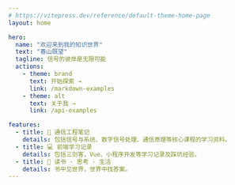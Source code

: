 ```yaml
---
# https://vitepress.dev/reference/default-theme-home-page
layout: home

hero:
  name: "欢迎来到我的知识世界"
  text: "春山既望"
  tagline: 信号的彼岸是无限可能
  actions:
    - theme: brand
      text: 开始探索 →
      link: /markdown-examples
    - theme: alt
      text: 关于我 →
      link: /api-examples

features:
  - title: 📡 通信工程笔记
    details: 包括信号与系统、数字信号处理、通信原理等核心课程的学习资料。
  - title: 💻 前端学习记录
    details: 包括三剑客，Vue、小程序开发等学习记录及踩坑经验。
  - title: 📖 读书 · 思考 · 生活
    details: 书中见世界，世界中找答案。
---
```

